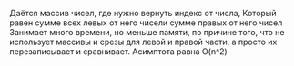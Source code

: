 Даётся массив чисел, где нужно вернуть индекс от числа, Который равен сумме всех левых  от него чисели сумме правых от него чисел
Занимает много времени, но меньше памяти, по причине того, что не использует массивы и срезы для левой и правой части, а просто их перезаписывает и сравнивает.
Асимптота равна O(n^2)